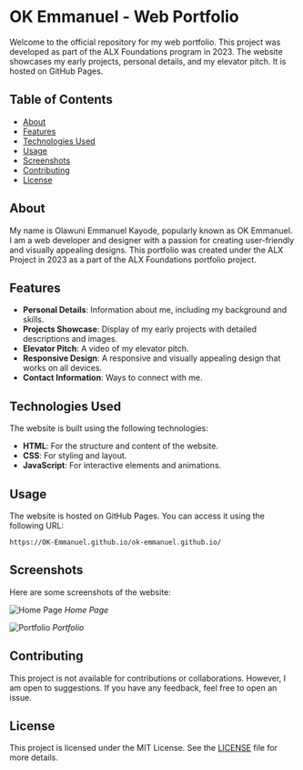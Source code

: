 # OK Emmanuel - Web Portfolio

Welcome to the official repository for my web portfolio. This project was developed as part of the ALX Foundations program in 2023. The website showcases my early projects, personal details, and my elevator pitch. It is hosted on GitHub Pages.

## Table of Contents

- [About](#about)
- [Features](#features)
- [Technologies Used](#technologies-used)
- [Usage](#usage)
- [Screenshots](#screenshots)
- [Contributing](#contributing)
- [License](#license)

## About

My name is Olawuni Emmanuel Kayode, popularly known as OK Emmanuel. I am a web developer and designer with a passion for creating user-friendly and visually appealing designs. This portfolio was created under the ALX Project in 2023 as a part of the ALX Foundations portfolio project.

## Features

- **Personal Details**: Information about me, including my background and skills.
- **Projects Showcase**: Display of my early projects with detailed descriptions and images.
- **Elevator Pitch**: A video of my elevator pitch.
- **Responsive Design**: A responsive and visually appealing design that works on all devices.
- **Contact Information**: Ways to connect with me.

## Technologies Used

The website is built using the following technologies:

- **HTML**: For the structure and content of the website.
- **CSS**: For styling and layout.
- **JavaScript**: For interactive elements and animations.


## Usage

The website is hosted on GitHub Pages. You can access it using the following URL:

```
https://OK-Emmanuel.github.io/ok-emmanuel.github.io/
```

## Screenshots

Here are some screenshots of the website:

![Home Page](path/to/homepage_screenshot.png)
*Home Page*

![Portfolio](path/to/portfolio_screenshot.png)
*Portfolio*

## Contributing

This project is not available for contributions or collaborations. However, I am open to suggestions. If you have any feedback, feel free to open an issue.

## License

This project is licensed under the MIT License. See the [LICENSE](LICENSE) file for more details.

